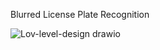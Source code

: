 Blurred License Plate Recognition

![Lov-level-design drawio](https://user-images.githubusercontent.com/56948891/164173845-f645b7a2-24b1-4417-a2da-7bd56662a151.png)
